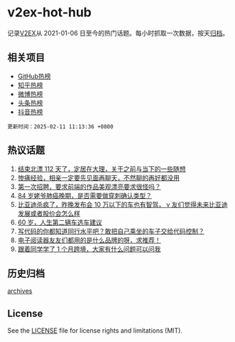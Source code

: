 # v2ex-hot-hub

 记录[V2EX](https://www.v2ex.com/)从 2021-01-06 日至今的热门话题。每小时抓取一次数据，按天[归档](archives)。
 
 ## 相关项目

- [GitHub热榜](https://github.com/snaildev/github-hot-hub)
- [知乎热榜](https://github.com/snaildev/zhihu-hot-hub)
- [微博热榜](https://github.com/snaildev/weibo-hot-hub)
- [头条热榜](https://github.com/snaildev/toutiao-hot-hub)
- [抖音热榜](https://github.com/snaildev/douyin-hot-hub)


 `更新时间：2025-02-11 11:13:36 +0800`

## 热议话题

1. [结束北漂 112 天了，定居在大理，关于之前与当下的一些随想](https://www.v2ex.com/t/1110274)
1. [惨痛经验，相亲一定要先见面再聊天，不然聊的再好都没用](https://www.v2ex.com/t/1110329)
1. [第一次招聘，要求前端的作品美观漂亮要求很怪吗？](https://www.v2ex.com/t/1110318)
1. [84 岁姥爷肺癌晚期，是否需要做穿刺确认类型？](https://www.v2ex.com/t/1110493)
1. [比亚迪杀疯了，昨晚发布会 10 万以下的车也有智驾， v 友们觉得未来比亚迪发展或者股价会怎么样](https://www.v2ex.com/t/1110498)
1. [60 岁，人生第二辆车选车建议](https://www.v2ex.com/t/1110494)
1. [写代码的你都知道同行水平吧？敢把自己乘坐的车子交给代码控制？](https://www.v2ex.com/t/1110518)
1. [电子阅读器友友们都用的是什么品牌的呀，求推荐！](https://www.v2ex.com/t/1110290)
1. [跟着同学学了 1 个月跨境，大家有什么问题可以问我](https://www.v2ex.com/t/1110391)

## 历史归档

[archives](archives)

## License

See the [LICENSE](LICENSE) file for license rights and limitations (MIT).
